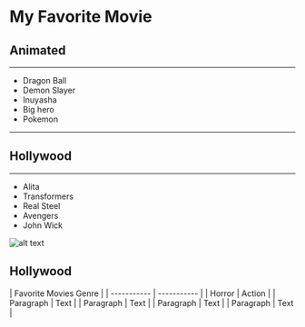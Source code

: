 # My Favorite Movie
## Animated
- - -
- Dragon Ball
- Demon Slayer
- Inuyasha
- Big hero
- Pokemon

- - -
## Hollywood
- - -
- Alita
- Transformers
- Real Steel
- Avengers
- John Wick

![alt text](http://picsum.photos/200/200)

## Hollywood
| Favorite Movies Genre |
| ----------- | ----------- |
| Horror | Action |
| Paragraph | Text |
| Paragraph | Text |
| Paragraph | Text |
| Paragraph | Text |
